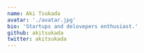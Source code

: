 ```yaml
---
name: Aki Tsukada
avatar: './avatar.jpg'
bio: 'Startups and delovepers enthusiast.'
github: akitsukada
twitter: akitsukada
---
```

